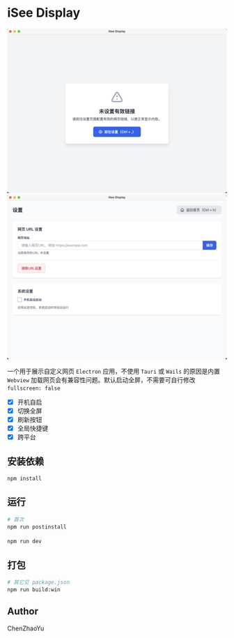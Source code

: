 # iSee Display

![1](./screenshot/1.png)
![2](./screenshot/2.png)

一个用于展示自定义网页 `Electron` 应用，不使用 `Tauri` 或 `Wails` 的原因是内置 `Webview` 加载网页会有兼容性问题。默认启动全屏，不需要可自行修改 `fullscreen: false`

- [x] 开机自启
- [x] 切换全屏
- [x] 刷新按钮
- [x] 全局快捷键
- [x] 跨平台

## 安装依赖

```bash
npm install
```

## 运行

```bash
# 首次
npm run postinstall

npm run dev
```

## 打包

```bash
# 其它见 package.json
npm run build:win
```

## Author

ChenZhaoYu
